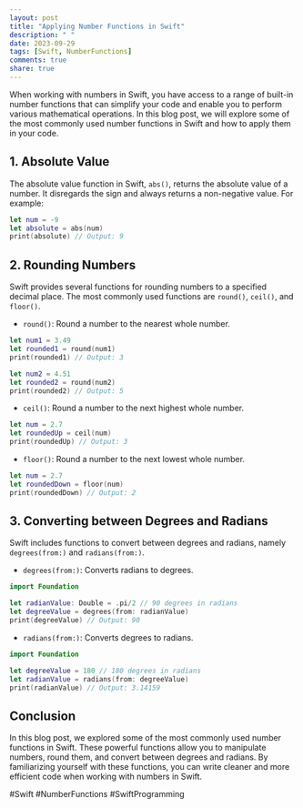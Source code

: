 ```yaml
---
layout: post
title: "Applying Number Functions in Swift"
description: " "
date: 2023-09-29
tags: [Swift, NumberFunctions]
comments: true
share: true
---
```


When working with numbers in Swift, you have access to a range of built-in number functions that can simplify your code and enable you to perform various mathematical operations. In this blog post, we will explore some of the most commonly used number functions in Swift and how to apply them in your code.

## 1. Absolute Value

The absolute value function in Swift, `abs()`, returns the absolute value of a number. It disregards the sign and always returns a non-negative value. For example:

```swift
let num = -9
let absolute = abs(num)
print(absolute) // Output: 9
```

## 2. Rounding Numbers

Swift provides several functions for rounding numbers to a specified decimal place. The most commonly used functions are `round()`, `ceil()`, and `floor()`.

- `round()`: Round a number to the nearest whole number.

```swift
let num1 = 3.49
let rounded1 = round(num1)
print(rounded1) // Output: 3

let num2 = 4.51
let rounded2 = round(num2)
print(rounded2) // Output: 5
```

- `ceil()`: Round a number to the next highest whole number.

```swift
let num = 2.7
let roundedUp = ceil(num)
print(roundedUp) // Output: 3
```

- `floor()`: Round a number to the next lowest whole number.

```swift
let num = 2.7
let roundedDown = floor(num)
print(roundedDown) // Output: 2
```

## 3. Converting between Degrees and Radians

Swift includes functions to convert between degrees and radians, namely `degrees(from:)` and `radians(from:)`.

- `degrees(from:)`: Converts radians to degrees.

```swift
import Foundation

let radianValue: Double = .pi/2 // 90 degrees in radians
let degreeValue = degrees(from: radianValue)
print(degreeValue) // Output: 90
```

- `radians(from:)`: Converts degrees to radians.

```swift
import Foundation

let degreeValue = 180 // 180 degrees in radians
let radianValue = radians(from: degreeValue)
print(radianValue) // Output: 3.14159
```

## Conclusion

In this blog post, we explored some of the most commonly used number functions in Swift. These powerful functions allow you to manipulate numbers, round them, and convert between degrees and radians. By familiarizing yourself with these functions, you can write cleaner and more efficient code when working with numbers in Swift.

#Swift #NumberFunctions #SwiftProgramming